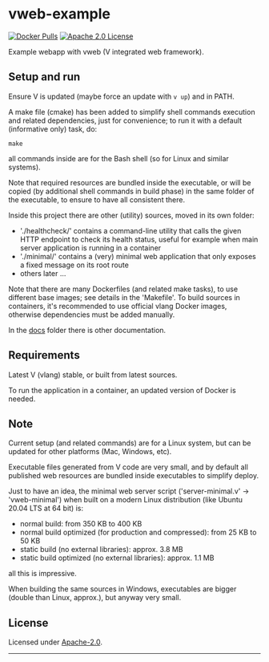 # vweb-example

  [![Docker Pulls](https://img.shields.io/docker/pulls/smartiniatdocker09/vweb-example.svg)](https://hub.docker.com/r/smartiniatdocker09/vweb-example/)
  [![Apache 2.0 License](https://img.shields.io/badge/license-Apache_2.0-green.svg?style=flat)](./LICENSE)

Example webapp with vweb (V integrated web framework).


## Setup and run

Ensure V is updated (maybe force an update with `v up`) and in PATH.

A make file (cmake) has been added to simplify shell commands execution and related dependencies, 
just for convenience; to run it with a default (informative only) task, do:
```
make
```
all commands inside are for the Bash shell (so for Linux and similar systems).

Note that required resources are bundled inside the executable, 
or will be copied (by additional shell commands in build phase) in the same folder of the executable, 
to ensure to have all consistent there.

Inside this project there are other (utility) sources, moved in its own folder:
- './healthcheck/' contains a command-line utility that calls the given HTTP endpoint 
  to check its health status, useful for example when main server application is running in a container
- './minimal/' contains a (very) minimal web application that only exposes 
  a fixed message on its root route
- others later ...

Note that there are many Dockerfiles (and related make tasks), to use different base images; 
see details in the 'Makefile'. To build sources in containers, it's recommended to use 
official vlang Docker images, otherwise dependencies must be added manually.

In the [docs](./docs/) folder there is other documentation.


## Requirements

Latest V (vlang) stable, or built from latest sources.

To run the application in a container, an updated version of Docker is needed.


## Note

Current setup (and related commands) are for a Linux system, 
but can be updated for other platforms (Mac, Windows, etc).

Executable files generated from V code are very small, 
and by default all published web resources are bundled inside executables 
to simplify deploy.

Just to have an idea, the minimal web server script ('server-minimal.v' -> 'vweb-minimal') 
when built on a modern Linux distribution (like Ubuntu 20.04 LTS at 64 bit) is:
- normal build: from 350 KB to 400 KB
- normal build optimized (for production and compressed): from 25 KB to 50 KB
- static build (no external libraries): approx. 3.8 MB
- static build optimized (no external libraries): approx. 1.1 MB

all this is impressive.

When building the same sources in Windows, executables are bigger 
(double than Linux, approx.), but anyway very small.


## License

Licensed under [Apache-2.0](./LICENSE).

----
